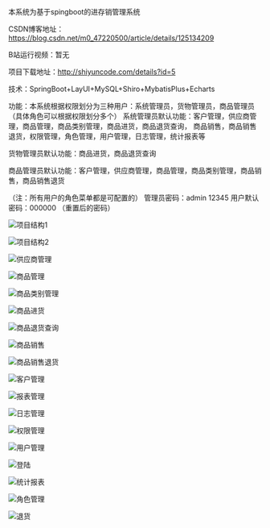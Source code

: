 本系统为基于spingboot的进存销管理系统

CSDN博客地址：https://blog.csdn.net/m0_47220500/article/details/125134209

B站运行视频：暂无

项目下载地址：http://shiyuncode.com/details?id=5



技术：SpringBoot+LayUI+MySQL+Shiro+MybatisPlus+Echarts

功能：本系统根据权限划分为三种用户：系统管理员，货物管理员，商品管理员（具体角色可以根据权限划分多个）
系统管理员默认功能：客户管理，供应商管理，商品管理，商品类别管理，商品进货，商品退货查询，
商品销售，商品销售退货，权限管理，角色管理，用户管理，日志管理，统计报表等

货物管理员默认功能：商品进货，商品退货查询

商品管理员默认功能：客户管理，供应商管理，商品管理，商品类别管理，商品销售，商品销售退货

（注：所有用户的角色菜单都是可配置的）
管理员密码：admin 12345
用户默认密码：000000 （重置后的密码）


![项目结构1](./运行截图/项目结构1.png)

![项目结构2](./运行截图/项目结构2.png)

![供应商管理](./运行截图/供应商管理.png)

![商品管理](./运行截图/商品管理.png)

![商品类别管理](./运行截图/商品类别管理.png)

![商品进货](./运行截图/商品进货.png)

![商品退货查询](./运行截图/商品退货查询.png)

![商品销售](./运行截图/商品销售.png)

![商品销售退货](./运行截图/商品销售退货.png)

![客户管理](./运行截图/客户管理.png)

![报表管理](./运行截图/报表管理.png)

![日志管理](./运行截图/日志管理.png)

![权限管理](./运行截图/权限管理.png)

![用户管理](./运行截图/用户管理.png)

![登陆](./运行截图/登陆.png)

![统计报表](./运行截图/统计报表.png)

![角色管理](./运行截图/角色管理.png)

![退货](./运行截图/退货.png)
